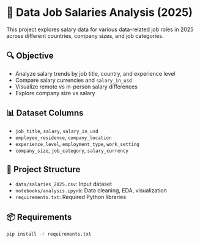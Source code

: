 # 💼 Data Job Salaries Analysis (2025)

This project explores salary data for various data-related job roles in 2025 across different countries, company sizes, and job categories.

## 🔍 Objective
- Analyze salary trends by job title, country, and experience level
- Compare salary currencies and `salary_in_usd`
- Visualize remote vs in-person salary differences
- Explore company size vs salary

## 📊 Dataset Columns
- `job_title`, `salary`, `salary_in_usd`
- `employee_residence`, `company_location`
- `experience_level`, `employment_type`, `work_setting`
- `company_size`, `job_category`, `salary_currency`

## 📘 Project Structure
- `data/salaries_2025.csv`: Input dataset
- `notebooks/analysis.ipynb`: Data cleaning, EDA, visualization
- `requirements.txt`: Required Python libraries

## 📦 Requirements
```bash
pip install -r requirements.txt
